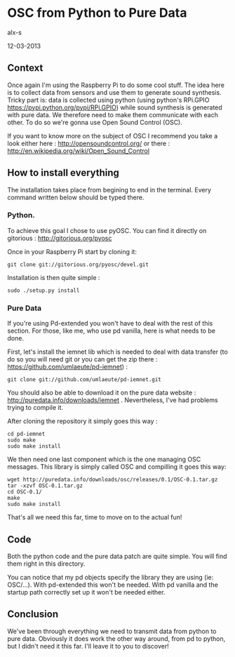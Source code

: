 # OSC from Python to Pure Data 

alx-s

12-03-2013

## Context 

Once again I'm using the Raspberry Pi to do some cool stuff. 
The idea here is to collect data from sensors and use them to generate sound synthesis.
Tricky part is: data is collected using python (using python's RPi.GPIO https://pypi.python.org/pypi/RPi.GPIO) while sound synthesis is generated with pure data. We therefore need to make them communicate with each other.
To do so we're gonna use Open Sound Control (OSC).

If you want to know more on the subject of OSC I recommend you take a look either here : 
http://opensoundcontrol.org/ 
or there : 
http://en.wikipedia.org/wiki/Open_Sound_Control

## How to install everything

The installation takes place from begining to end in the terminal. Every command written below should be typed there.

### Python.

To achieve this goal I chose to use pyOSC.
You can find it directly on gitorious : http://gitorious.org/pyosc

Once in your Raspberry Pi start by cloning it:

```shell
git clone git://gitorious.org/pyosc/devel.git
```

Installation is then quite simple :

```shell
sudo ./setup.py install
```

### Pure Data

If you're using Pd-extended you won't have to deal with the rest of this section. 
For those, like me, who use pd vanilla, here is what needs to be done.

First, let's install the iemnet lib which is needed to deal with data transfer (to do so you will need git or you can get the zip there : https://github.com/umlaeute/pd-iemnet) : 

```shell
git clone git://github.com/umlaeute/pd-iemnet.git
```

You should also be able to download it on the pure data website : http://puredata.info/downloads/iemnet . Nevertheless, I've had problems trying to compile it.

After cloning the repository it simply goes this way :

```shell
cd pd-iemnet
sudo make
sudo make install
```

We then need one last component which is the one managing OSC messages. This library is simply called OSC and compilling it goes this way:

```shell
wget http://puredata.info/downloads/osc/releases/0.1/OSC-0.1.tar.gz
tar -xzvf OSC-0.1.tar.gz 
cd OSC-0.1/
make
sudo make install
```

That's all we need this far, time to move on to the actual fun!


## Code 

Both the python code and the pure data patch are quite simple. You will find them right in this directory.

You can notice that my pd objects specify the library they are using (ie: OSC/...). With pd-extended this won't be needed. With pd vanilla and the startup path correctly set up it won't be needed either. 


## Conclusion

We've been through everything we need to transmit data from python to pure data. Obviously it does work the other way around, from pd to python, but I didn't need it this far. I'll leave it to you to discover!













